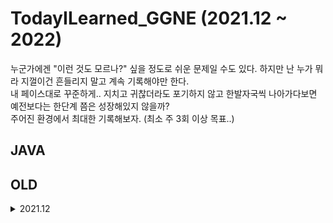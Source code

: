 # TodayILearned_GGNE (2021.12 ~ 2022)
    
누군가에겐 "이런 것도 모르나?" 싶을 정도로 쉬운 문제일 수도 있다.
하지만 난 누가 뭐라 지껄이건 흔들리지 말고 계속 기록해야만 한다.  
내 페이스대로 꾸준하게.. 지치고 귀찮더라도 포기하지 않고 한발자국씩 나아가다보면  
예전보다는 한단계 쯤은 성장해있지 않을까?  
주어진 환경에서 최대한 기록해보자. (최소 주 3회 이상 목표..)
  



## JAVA
    



## OLD
<!-- <details> -->
<details markdown="1">
<summary>2021.12</summary>

<!--summary 아래 빈칸 공백 두고 내용을 적는공간-->
## JAVA
    - 21.12.02 
      : 간만에 servlet/JSP 공부 중이다. 
        MVC 패턴 -> 서블릿을 컨트롤러, JSP를 뷰로 사용해서 적용 
                    모델은 HttpServletRequest를 사용 -> request는 내부에 데이터 저장소를 가진다. 
                    request.set/getAttribute() 를 통해 보관, 조회한다. 
        ** 몰랐던 사실 
          1. WEB-INF - 해당 디렉토리 안에 JSP가 있으면 jsp를 직접 호출할 수 없다. 
                       컨트롤러를 통해서 jsp를 호출하도록 하기 위함.
          2. redirect / foward
            : 리다이렉트는 실제 클라이언트(웹브라우저)에 응답이 나갔다가 클라이언트가 리다이렉트 경로로 다시 재요청하는 것. 
              따라서 클라이언트가 이를 인지할 수 있고, url 경로도 변경이 된다. 
              포워드는 서버 내부에서 일어나는 호출이기 때문에 클라이언트가 전혀 인지할 수 없다. 
    - 21.12.06
        Java RSA 암복호화 시, keyValidException 해결 방법
        https://coderedirect.com/questions/602282/how-to-read-a-rsa-public-key-file-in-java
        - JAVA에서 지원하는 형식 : 자바에서 지원하는 RSA PEM 파일 형식이 맞지 않음
          자바는 PKCS#1 지원 안하고, PKCS#8만 지원함 ([출처] JAVA RSA invalid key format 오류|작성자 퍼대기)   -> 근데 출처가 없어서.. 불확실함. 확인 필요 
    - 21.12.07
       : JWT.. 어디서 들어본 것 같다... (JSON Web Token) 
         개요 정리된 글 (https://www.letmecompile.com/api-auth-jwt-jwk-explained/)
    - 21.12.08
       : JWK(JSON Web Key) 방식의 json 데이터를 받아, nimbusds 라이브러리를 통해, RSAPublicKey를 만들어서 암호화 API의 구조를 변경할 수 있었다.
         아쉬운 점은 외부 라이브러리에 의존하지 않고, 자바 기본 메소드들로 구현하고 싶었지만.. 그러지 못해 아쉽다. 
       (여담..) 왜 일본 측에선 암호화 값에 시간(java에서 기본적으로 제공하는 Instant)값을 같이 추가한걸까? (암호화 대상 데이터 + 현재 시간값)
         -> 같은 데이터 예를 들어 카드비밀번호 4자리인경우.. (1234라는 값으로 계속 같은 값을 주고받으면 해커가 해킹할 수도 있다.)  <- 설명이 개떡같은데.. 추후 보강하자.
            -> (암호화할 값 + 암호화하는 시점의 현재시간) 괄호안의 이 값을 한꺼번에 암호화해서 같은 값이어도 암호화 되어 리턴되는 값은 매번 달라진다. 
            -> 이는 복호화 시, 언제 만들어진 데이터인지 알아볼 수 있는 역할도 하고, 암호화 되는 데이터에 대해 약간의 보안성을 더 높이는데 도움이 되는 듯..하다.
    - 21.12.09
       : 1. 암복호화 테스트가 정상적으로 끝났다. 관련된 내용을 취합해 정리해야 한다. 
    - 21.12.10
       1. 암복호화 공부 필요 
         (https://yjshin.tistory.com/entry/%EC%95%94%ED%98%B8%ED%95%99-%EB%B9%84%EB%8C%80%EC%B9%AD%ED%82%A4-%EC%95%94%ED%98%B8-RSA-%EC%95%94%ED%98%B8%EC%8B%9C%EC%8A%A4%ED%85%9C)
       2. oaepparameterspec은 OAEPPadding과 관련이 있었다.
          https://ko.m.wikipedia.org/wiki/OAEP 

    - 21.12.13
       1. 이걸 자바라고 봐야될지.. 모르겠지만.. 계속 자바 암복호화 관련... 이슈가 있다. 
          https://celdee.tistory.com/m/228
          https://www.holaxprogramming.com/2017/06/12/encryption-with-rsa/
          RSA 알고리즘 방식의 암복호화 시, 공개키를 검증(sign)할 때 사용하는 시그니처라는 개념이 또 등장했다. 공부 필요하다.. (우리 플젝은 fixedPrivateKey라는 이름으로 썼다.)
       2. AES 알고리즘을 사용하는 암복호화 키에 이상한 garbage data가 섞여있으면 Base64 디코딩을 하지 못하고 IllegalArgumentException이 발생하는 현상이 있다. 
          ex) input byte array has incorrect ending byte at 44
       3. java 개발자 사이에서 이슈일만한 사건 발생 -> log4j2에서 보안 취약점 발견 -> log4j2 사용자는 2.15.0 버전으로 업그레이드 필요 
    - 21.12.16
        1. 음.. 고객사 보안팀에서 흥미로운 의견을 제시했다. 
           - 일반 자바에서 제공하는 암호화 관련 라이브러리보다 apache common crypto를 사용하면 근소하지만 성능 우위가 있다고 함. 
             https://commons.apache.org/proper/commons-crypto/xref-test/org/apache/commons/crypto/examples 참고 
        2. HashMap 사용 시, 동일한 키 값의 데이터를 추가하면 새로운 값의 데이터만 남는다. (기등록된 키를 동일하게 다른 값으로 재등록하면 이전 값이 갱신됨.)
            ex) map.put(myId, "12345");
                map.put(asdf, "1111");
                map.put(asdf, "1234");       // 기존 값이 없어지고 1234가 추가됨. 
        3. Collections는 각종 타입에 맞게 동기화를 쉽게 할 수 있도록 메소드를 제공하고 있다. 
    - 21.12.20
        1. log4j 관련 이슈 정리 된 유튜브를 보자 
           (https://www.youtube.com/watch?v=kwS3twdVsko&ab_channel=%EB%85%B8%EB%A7%88%EB%93%9C%EC%BD%94%EB%8D%94NomadCoders)
        2. logback도 1.과 관련되어 보완 패치가 있었던 모양인데.. 그 버전으로 업버전해서 우리 솔루션에 패치를 진행했는데 jboss가 기동하지 않고 오류가 발생했다. 
           (추후 확인이 필요하다..)
           
    - 21.12.22
        1. 코드 분석을 자동으로 수행해주는 소나큐브라는게 있는데 IDE 내, 소나린트와 연동이 가능하다. 
           구글링 해본 바로는.. 연동자체가 그렇게 어려운 것 같지는 않아보인다. 
           하지만 간혹 오류 사례들의 문의를 보면 각자 테스트 환경이 제각각이다. (IDE의 종류, IDE가 같더라도 IDE 버전, 플러그인 버전, 자바 버전 등..) 
           이러다보니 내 환경에서 연동 중 오류가 나도 다른 사람들의 사례를 참고하기가 쉽지않다. 
           IDE와 소나큐브-소나린트를 연동 시키기만 하면 유용하게 사용할 수 있을 듯 하다. 
    - 21.12.27
        1. JMeter를 통한 병렬 부하테스트 해보기 
           : 직접 해보니 그렇게까지 어렵진 않았다. 실행 전, 자바 환경변수가 설정되어 있다면 문제없이 실행 된다. 
             가장 직전에 테스트하던 소나큐브-소나린트 연동보다는 훨씬 간결했다. 
             그리고 제이미터 플러그인을 사용해 기능 추가도 가능하다. 제이미터 플러그인은 인터넷이 연결되어있어야하기 때문에, 프로젝트 안에서 다운로드 받진 못했고, 
             내일 다시 반입요청을 해서 병렬테스트를 진행하려고 한다. 
             
           참고글 
           https://m.blog.naver.com/asemansa/221685008430
           https://xmlangel.github.io/How-Can-I-Use-Jmeter/
    - 21.12.28
        1. 중계로그를 파일로 남겨달라는 요건 
            : 어떤 객체를 json 형태의 String 문자열로 변환해서 그 문자열을 logger로 출력했다. 
              jackson 라이브러리의 ObjectMapper를 이용했고, logback의 appender 설정을 통해 파일로 남길 수 있다.
              결과만 확인한것이라 내 뇌피셜이 다분하지만.. 
              LoggerFactory.getLogger("relay.log")    <--- logback.xml 설정파일에 name="relay.log" 이런식에서 매핑을 해서 사용이 되는듯 하다. 
              내가 구현한 부분의 상세 코드는 내일 자세히 기록해와야겠다. 아침에 출근하면 그것부터 해야겠네... 
    - 21.12.29
        1. logback도 뭔가 취약점이 발견된 듯 하다. 관련해서 보완 패치 필요하다. 
            현재 프로젝트에서 사용하는 버전은 logback 1.2.3이고, 취약점이 해결되려면 1.2.9버전 이상을 사용해야 한다. 
            ** 참고 
            LOGBACK 관련 보안 위협
            - https://www.boho.or.kr/data/secNoticeView.do?bulletin_writing_sequence=36396&queryString=cGFnZT0xJnNvcnRfY29kZT0mc29ydF9jb2RlX25hbWU9JnNlYXJjaF9zb3J0PXRpdGxlX25hbWUmc2VhcmNoX3dvcmQ9
            - https://cve.report/CVE-2021-42550
            - 참고사항 내용중 영어 원문과 다른 부분 (KISA 공지사이트에서 번역이 이상하게 되었네요 . 
                - JMSAppender가 아니고 JDBCAppender와 비슷하게 구현된 DBAppender입니다. 
                - https://cve.report/CVE-2021-42550 내의 Reference로 연결된 https://github.com/cn-panda/logbackRceDemo의 텍스트를 보면 logback DBAppender로 나옵니다.
                        In logback, it is also similar to the Appender of JDBCAppender in log4j1.x —— that is DBAppender
                        There is an interface called ConnectionSource in DBAppender.
                        This interface provides a pluggable way to obtain a JDBC connection using the logback class of java.sql.Connection
                        There are currently three implementation classes: DriverManagerConnectionSource, DataSourceConnectionSource and JNDIConnectionSource.
            CVE-2021-42550 에 영향 받는 부분
                - CVE-2021-42550 에 따라 위협에 대한 패치로 logback에서 DBAppender, ConnectionSource 클래스 들을 삭제했습니다. 
                - 해당 부분에 대한 처리를 한 후 logback 1.2.9 와 같이 패치되어야 합니다. 
                주로 서비스로그 저장을 위한 Appender 부분에 대한 수정이 발생합니다. 
                해당 부분에 대하여 프로젝트 마다 사이트 커스터마이징이 존재하면 해당부분에 대한 수정도 필요할 것으로 보입니다. 
                ex) bxm.dft.logging.logback.DefaultAsyncTableAppender
                [참고] JMSAPPENDER 관련 보안 위협
                - https://cve.mitre.org/cgi-bin/cvename.cgi?name=CVE-2021-4104
                - log4j 1.X대도 관련있음. 
                - JMSAppender 사용하지 않는 경우에는 영향이 없음.
        
        
## Git
    - 21.12.02
        : gitHub 기준, private Repository에 밤날 커밋한들, 내 자신 외에 타인이 내가 커밋을 했는지 안했는지 알 수가 없다. 
          내 계정으로는 잔디밭이 추가된것 처럼 보이는데, 로그아웃하고 내 계정을 조회해보니 잔디밭이 없어져있다.. 
    - 21.12.14
        : 음.. 내가 예전에 만들어 놓은 연습용 자바 프로젝트들이 default branch를 master로 사용중이었다.
          하지만, gitHub는 정책 변경으로 master를 main으로 사용중이라.. Pull request가 되지 않고, 계속 겉도는 상황이라 어쩔 수 없이 master -> main으로 default branch를 변경했다.
          https://kyeoneee.tistory.com/72
          위 링크대로 따라하던 중, 오류 발생하여 https://donggu1105.tistory.com/104를 참고 하여 해결 
    - 21.12.23 
        : VSCode에서 gitHub 연동하기. 
          https://webnautes.tistory.com/1422


## Linux 
    - 21.12.03 
        : 일하던 중 있었던 일이다.. find 명령어에서 symbolic link로 설정한 디렉토리 안의 파일을 찾지 못하는 현상이 있었다. 
          find의 옵션 중 -L 옵션을 주면 심볼릭 링크로 걸려있는 디렉토리 안의 파일을 처리할 수 있었다. 
      


## Python


## IDE
    
### IntelliJ 


<!-- <details> -->
<details markdown="1">
<summary>접기/펼치기 테스트</summary>

<!--summary 아래 빈칸 공백 두고 내용을 적는공간-->
       - 21.12.02
       : Inline Variable 단축키 : 컨트롤 + 알트 + N
         (ex) 
         \`MyView myView = new MyView("/WEB-INF/views/new-form.jsp");  return myView; \`
            -> return new MyView("/WEB-INF/views/new-form.jsp");
---
```
abcd
```
    defg
\` String abc = new String("abc");\`
</details>

https://github.com/lazypic/pandoc/blob/master/04_Markdown.md


    - 21.12.02
       1. Inline Variable 단축키 : 컨트롤 + 알트 + N
         (ex) 
         MyView myView = new MyView("/WEB-INF/views/new-form.jsp");  return myView;
            -> return new MyView("/WEB-INF/views/new-form.jsp");

       2. 어떤 로직을 메소드로 빼고 싶을 때 -> 따로 분리할 코드를 블록지정한 후, 컨트롤 + 알트 + M 


## ETC
<!-- <details> -->
<details markdown="1">
<summary>이 일을 하며 내가 느낀 것</summary>

<!--summary 아래 빈칸 공백 두고 내용을 적는공간-->
    - 21.12.09 
       : 인간은 생각보다 강하다. 위기가 닥쳐오면 어떻게해서든 해결해 낸다. (포기하지 않는다는.. 전제하에) 
         그 고통을 이겨냈을 때, 한단계 성장하는 느낌을 받을 수 있다. 나는 그것을 오늘 다시금 깨달았다. 물론.. 여기까지 오는데 너무 짜증났지만.. 그래도 뿌듯하다. 
         처음으로 인정받은 거라서 더 감회가 새롭고, 자신감이 붙었고, 더 열심히 하면 탈출할 수 있을 것이라는 희망이 생겼다. 
    - 21.12.17
       : 프리랜서 생활을 함에 있어 필요한 자세 
          - 성실한 자세 : 남에게 헛점을 보인다는 것 자체가 내 이미지를 실추시키는 것. ex) 대놓고 민폐끼치며 잔다던가.. , 내 일을 다 끝마치지 않았는데 노는 것 등..
          - 감정: 내 고객과 절대로 감정적으로 대응하지 말 것. 최대한 이성적으로 대응하려고 노력할 것. 매사 스트레스 받는 일이 생기니 스트레스 관리 철저히 할 것. 
          - 내가 할수 있는 일과 없는일을 구분
            : 해결할 수 있으면 내 선에서 해결하되, 내가 해결할 수 없는 일을 너무 길게 고민하지 말고, 어떤 사람이 내게 도움을 줄 수 있는가를 명확히 파악할 것. -> 문제의 빠른 해결이 더 중요. 
    - 21.12.19
       <내가 고쳐야 할 것>
       1. 동기가 부족하다. -> 새로운 동기부여가 필요하다. 
       2. 피드백을 받는 시기가 느리다. (빠른 피드백을 통해 개선한다.)
       3. 내가 어떤 일을 할 때, 어떻게 진행할 것인지, 왜 이렇게 생각했는지 등을 기록하고 작업을 하자. 
       4. 의도적인 수련을 해야한다. 
           1) 내 수준에 맞는 적절한 난이도 조절 (난이도가 너무 쉬우면 지루해지고, 어려우면 불안, 스트레스를 받게 된다.)
              - 지루함을 느낀다면 : 난이도를 높여본다. 
                (원래 진행하려던 일정보다 조금 더 빠르게 개발을 마친다던가.., 이 기능은 몇시까지 만든다. 강제로 제한시간을 정하고 개발)
              - 너무 어렵다면 : 난이도를 낮춘다. 
                (내가 구현해야하는 것을 좀 더 후진(?) 안좋은?? 데모 버전 수준의 기능을 먼저 만들고 점점 살을 붙여가는 식으로 진행한다.)
                (실력을 키운다. <-- 이건 뭐.. 필수 불가결한 것이긴 하나.. 시간이 오래걸리니..)
                

